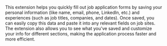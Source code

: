 This extension helps you quickly fill out job application forms by saving your personal information (like name, email, phone, LinkedIn, etc.) and experiences (such as job titles, companies, and dates). Once saved, you can easily copy this data and paste it into any relevant fields on job sites. The extension also allows you to see what you've saved and customize your info for different sections, making the application process faster and more efficient.
